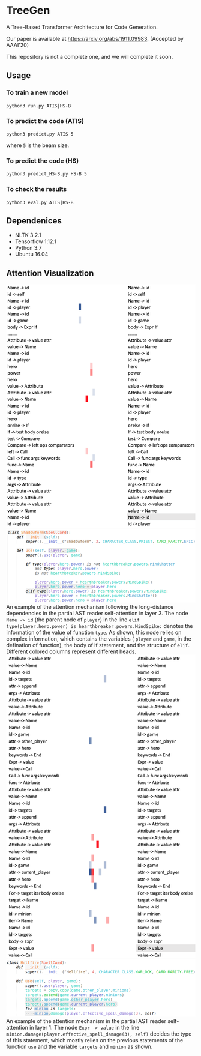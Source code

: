 # TreeGen
A Tree-Based Transformer Architecture for Code Generation.

Our paper is available at https://arxiv.org/abs/1911.09983. (Accepted by AAAI'20)

This repository is not a complete one, and we will complete it soon. 
## Usage
### To train a new model
```
python3 run.py ATIS|HS-B
```
### To predict the code (ATIS)
```
python3 predict.py ATIS 5
```
where ```5``` is the beam size.
### To predict the code (HS)
```
python3 predict_HS-B.py HS-B 5
```
### To check the results 
```
python3 eval.py ATIS|HS-B
```

## Dependenices
* NLTK 3.2.1
* Tensorflow 1.12.1
* Python 3.7
* Ubuntu 16.04

## Attention Visualization
![avatar](img/1.png)
![avatar](img/2.png)
An example of the attention mechanism following the long-distance dependencies in the partial AST reader self-attention in layer 3. The node ```Name -> id``` (the parent node of ```player```) in the line ```elif type(player.hero.power) is hearthbreaker.powers.MindSpike:``` denotes the information of the value of function ```type```. As shown, this node relies on complex information, which contains the variables ( ```player``` and  ```game```, in the defination of function), the body of if statement, and the structure of ```elif```. Different colored columns represent different heads. 
![avatar](img/3.png)
![avatar](img/4.png)
An example of the attention mechanism in the partial AST reader self-attention in layer 1. The node ```Expr -> value``` in the line ```minion.damage(player.effective_spell_damage(3), self)``` decides the type of this statement, which mostly relies on the previous statements of the function ```use``` and the variable ```targets``` and ```minion``` as shown.
